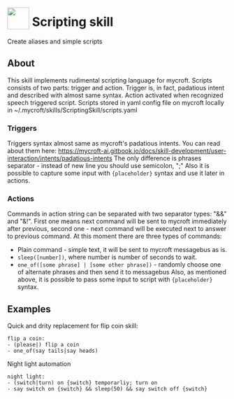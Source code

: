 # <img src='https://raw.githack.com/FortAwesome/Font-Awesome/master/svgs/solid/code.svg' card_color='#22a7f0' width='50' height='50' style='vertical-align:bottom'/> Scripting skill

Create aliases and simple scripts

## About
This skill implements rudimental scripting language for mycroft.
Scripts consists of two parts: trigger and action. Trigger is, in fact, padatious intent and described with almost same syntax. Action activated when recognized speech triggered script. Scripts stored in yaml config file on mycroft locally in ~/.mycroft/skills/ScriptingSkill/scripts.yaml

### Triggers
Triggers syntax almost same as mycroft's padatious intents. You can read about them here:  https://mycroft-ai.gitbook.io/docs/skill-development/user-interaction/intents/padatious-intents
The only difference is phrases separator - instead of new line you should use semicolon, ";"
	Also it is possible to capture some input with `{placeholder}` syntax and use it later in actions.

### Actions
Commands in action string can be separated with two separator types: "&&" and "&!". First one means next command will be sent to mycroft immediately after previous, second one - next command will be executed next to answer to previous command. At this moment there are three types of commands:
* Plain command - simple text, it will be sent to mycroft messagebus as is.
* `sleep([number])`, where number is number of seconds to wait.
* `one_of([some phrase] | [some other phrase])` - randomly choose one of alternate phrases and then send it to messagebus
  Also, as mentioned above, it is possible to pass some input to script with `{placeholder}` syntax. 

## Examples

Quick and drity replacement for flip coin skill:
```
flip a coin:
- (please|) flip a coin
- one_of(say tails|say heads)
```

Night light automation
```
night light:
- (switch|turn) on {switch} temporarliy; turn on
- say switch on {switch} && sleep(50) && say switch off {switch}
```

